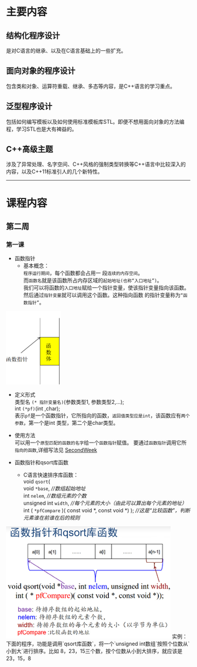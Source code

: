 # 主要内容
## 结构化程序设计
是对C语言的继承、以及在C语言基础上的一些扩充。
## 面向对象的程序设计
包含类和对象、运算符重载、继承、多态等内容，是C++语言的学习重点。
## 泛型程序设计
包括如何编写模板以及如何使用标准模板库STL。即便不想用面向对象的方法编程，学习STL也是大有裨益的。
## C++高级主题
涉及了异常处理、名字空间、C++风格的强制类型转换等C++语言中比较深入的内容，以及C++11标准引人的几个新特性。

---

# 课程内容
## 第二周
### 第一课
- 函数指针
  - 基本概念：  
`程序运行期间`，每个函数都会占用一
段`连续的内存空间`。  
而`函数名`就是该函数所占内存区域的`起始地址(也称“入口地址”)`。  
我们可以将函数的`入口地址`赋给一个指针变量，使该指针变量指向该函数。  
然后通过`指针变量`就可以调用这个函数。这种指向函数
的指针变量称为`“函数指针”`。  
<img src="./第二周//Img/bandicam 2022-12-02 19-30-13-006.jpg" width="150"/>

  - 定义形式  
类型名 `(* 指针变量名)`(参数类型1, 参数类型2,…);  
int `(*pf)`(int ,char);  
表示`pf`是一个函数指针，它所指向的函数，`返回值类型应是int`，该函数应有`两个参数`，第一个是int 类型，第二个是char类型。

  - 使用方法  
可以用一个`原型匹配的函数的名字`给一个`函数指针`赋值。
要通过`函数指针`调用它所`指向的函数`,详细写法见 [SecondWeek](./第二周/SecondWeek.cpp)  
  - 函数指针和qsort库函数  
      - C语言快速排序库函数：  
void `qsort`(  
      void `*base`, *//数组起始地址*  
      int `nelem`, *//数组元素的个数*  
      unsigned int `width`, *//每个元素的大小（由此可以算出每个元素的地址）*  
      int ( `*pfCompare` )( const void *, const void *)
      );  *//这是“比较函数”，判断元素谁在前谁在后的规则*  
<img src="./第二周/Img/bandicam 2022-12-02 19-52-51-993.jpg" width="450"/>  
实例：  
下面的程序，功能是调用`qsort库函数`，将一个`unsigned int数组`按照个位数从`小到大`进行排序。比如 8，23，15三个数，按个位数从小到大排序，就应该是 23，15，8


